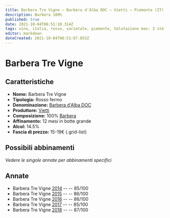 ```yaml
---
title: Barbera Tre Vigne – Barbera d'Alba DOC – Vietti – Piemonte (IT) – 15-19€ – 3★
description: Barbera 100%
published: true
date: 2021-10-04T06:51:10.314Z
tags: vino, italia, rosso, varietale, piemonte, Valutazione max: 3 stelle, Prezzi: 15-19€, Barbera
editor: markdown
dateCreated: 2021-10-04T06:51:07.853Z
---
```


 # Barbera Tre Vigne

## Caratteristiche
- **Nome:** Barbera Tre Vigne
- **Tipologia:** Rosso fermo
- **Denominazione:** [Barbera d'Alba DOC](/denominazioni/Italia/Piemonte/DOC/Barbera-d-Alba) 
- **Produttore:** [Vietti](/produttori/Italia/Piemonte/Vietti)
- **Composizione:** 100% [Barbera](/vitigni/Italia/bacca-nera/barbera)
- **Affinamento:** 12 mesi in botte grande
- **Alcol:** 14.5%
- **Fascia di prezzo:** 15-19€
{.grid-list}



## Possibili abbinamenti
*Vedere le singole annate per abbinamenti specifici*


## Annate
- Barbera Tre Vigne [2014](vini/Italia/Piemonte/Vietti/Barbera-Tre-Vigne/2014) -- <span class="star-3"></span> -- 85/100
- Barbera Tre Vigne [2015](vini/Italia/Piemonte/Vietti/Barbera-Tre-Vigne/2015) -- <span class="star-3"></span> -- 86/100
- Barbera Tre Vigne [2016](vini/Italia/Piemonte/Vietti/Barbera-Tre-Vigne/2016) -- <span class="star-3"></span> -- 86/100
- Barbera Tre Vigne [2017](vini/Italia/Piemonte/Vietti/Barbera-Tre-Vigne/2017) -- <span class="star-3"></span> -- 85/100
- Barbera Tre Vigne [2018](vini/Italia/Piemonte/Vietti/Barbera-Tre-Vigne/2018) -- <span class="star-3"></span> -- 87/100
